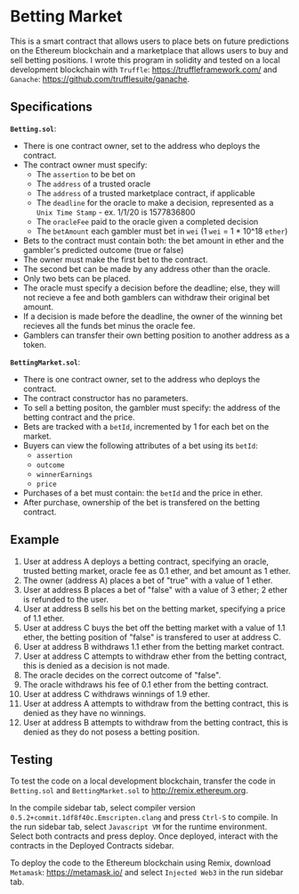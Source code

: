 # Betting Market
This is a smart contract that allows users to place bets on future predictions on the Ethereum blockchain and a marketplace that allows users to buy and sell betting positions. I wrote this program in solidity and tested on a local development blockchain with `Truffle`: https://truffleframework.com/ and `Ganache`: https://github.com/trufflesuite/ganache.

## Specifications 
**`Betting.sol`**:
- There is one contract owner, set to the address who deploys the contract.
- The contract owner must specify: 
  - The `assertion` to be bet on
  - The `address` of a trusted oracle
  - The `address` of a trusted marketplace contract, if applicable
  - The `deadline` for the oracle to make a decision, represented as a `Unix Time Stamp` - ex. 1/1/20 is 1577836800
  - The `oracleFee` paid to the oracle given a completed decision 
  - The `betAmount` each gambler must bet in `wei` (1 `wei` = 1 * 10^18 `ether`)
- Bets to the contract must contain both: the bet amount in ether and the gambler's predicted outcome (true or false)
- The owner must make the first bet to the contract. 
- The second bet can be made by any address other than the oracle. 
- Only two bets can be placed.
- The oracle must specify a decision before the deadline; else, they will not recieve a fee and both gamblers can withdraw their original bet amount.
- If a decision is made before the deadline, the owner of the winning bet recieves all the funds bet minus the oracle fee.
- Gamblers can transfer their own betting position to another address as a token.


**`BettingMarket.sol`**:
- There is one contract owner, set to the address who deploys the contract.
- The contract constructor has no parameters.
- To sell a betting positon, the gambler must specify: the address of the betting contract and the price.
- Bets are tracked with a `betId`, incremented by 1 for each bet on the market.
- Buyers can view the following attributes of a bet using its `betId`:
  - `assertion`
  - `outcome`
  - `winnerEarnings`
  - `price`
- Purchases of a bet must contain: the `betId` and the price in ether.
- After purchase, ownership of the bet is transfered on the betting contract.

## Example
1. User at address A deploys a betting contract, specifying an oracle, trusted betting market, oracle fee as 0.1 ether, and bet amount as 1 ether.
2. The owner (address A) places a bet of "true" with a value of 1 ether.
3. User at address B places a bet of "false" with a value of 3 ether; 2 ether is refunded to the user.
4. User at address B sells his bet on the betting market, specifying a price of 1.1 ether.
5. User at address C buys the bet off the betting market with a value of 1.1 ether, the betting position of "false" is transfered to user at address C.
6. User at address B withdraws 1.1 ether from the betting market contract.
7. User at address C attempts to withdraw ether from the betting contract, this is denied as a decision is not made.
8. The oracle decides on the correct outcome of "false".
9. The oracle withdraws his fee of 0.1 ether from the betting contract.
10. User at address C withdraws winnings of 1.9 ether.
11. User at address A attempts to withdraw from the betting contract, this is denied as they have no winnings.
12. User at address B attempts to withdraw from the betting contract, this is denied as they do not posess a betting position.

## Testing
To test the code on a local development blockchain, transfer the code in `Betting.sol` and `BettingMarket.sol` to http://remix.ethereum.org. 

In the compile sidebar tab, select compiler version `0.5.2+commit.1df8f40c.Emscripten.clang` and press `Ctrl-S` to compile. In the run sidebar tab, select `Javascript VM` for the runtime environment. Select both contracts and press deploy. Once deployed, interact with the contracts in the Deployed Contracts sidebar. 

To deploy the code to the Ethereum blockchain using Remix, download `Metamask`: https://metamask.io/ and select `Injected Web3` in the run sidebar tab.




